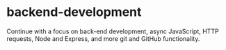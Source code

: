 # backend-development

Continue with a focus on back-end development, async JavaScript, HTTP requests, Node and Express, and more git and GitHub functionality.
